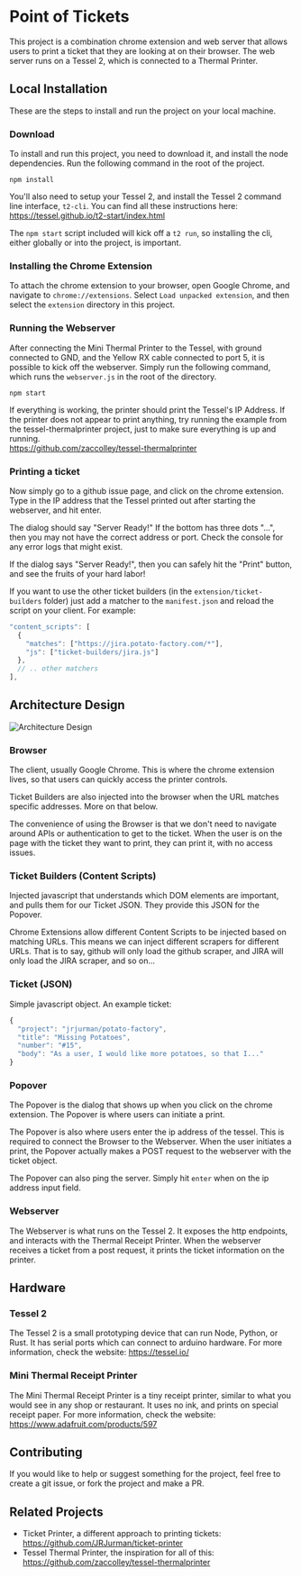 # Point of Tickets  
This project is a combination chrome extension and web server that allows
users to print a ticket that they are looking at on their browser. The web
server runs on a Tessel 2, which is connected to a Thermal Printer.

## Local Installation
These are the steps to install and run the project on your local machine.

### Download
To install and run this project, you need to download it, and install the node
dependencies. Run the following command in the root of the project.
```
npm install
```

You'll also need to setup your Tessel 2, and install the Tessel 2 command line
interface, `t2-cli`. You can find all these instructions here:
https://tessel.github.io/t2-start/index.html

The `npm start` script included will kick off a `t2 run`, so installing the cli,
either globally or into the project, is important.

### Installing the Chrome Extension
To attach the chrome extension to your browser, open Google Chrome, and navigate
to `chrome://extensions`. Select `Load unpacked extension`, and then select the
`extension` directory in this project.

### Running the Webserver
After connecting the Mini Thermal Printer to the Tessel, with ground connected
to GND, and the Yellow RX cable connected to port 5, it is possible to kick off
the webserver. Simply run the following command, which runs the `webserver.js`
in the root of the directory.
```
npm start
```

If everything is working, the printer should print the Tessel's IP Address. If
the printer does not appear to print anything, try running the example from the
tessel-thermalprinter project, just to make sure everything is up and running.  
https://github.com/zaccolley/tessel-thermalprinter


### Printing a ticket
Now simply go to a github issue page, and click on the chrome extension. Type in
the IP address that the Tessel printed out after starting the webserver, and hit
enter.  

The dialog should say "Server Ready!" If the bottom has three dots "...",
then you may not have the correct address or port. Check the console for any
error logs that might exist.  

If the dialog says "Server Ready!", then you can safely hit the "Print" button,
and see the fruits of your hard labor!

If you want to use the other ticket builders (in the
`extension/ticket-builders` folder) just add a matcher to the `manifest.json`
and reload the script on your client. For example:  
```javascript
"content_scripts": [
  {
    "matches": ["https://jira.potato-factory.com/*"],
    "js": ["ticket-builders/jira.js"]
  },
  // .. other matchers
],
```

## Architecture Design
![Architecture Design](design/Point-of-Tickets-Architecture.png)

### Browser
The client, usually Google Chrome. This is where the chrome extension lives,
so that users can quickly access the printer controls.  

Ticket Builders are also injected into the browser when the URL matches
specific addresses. More on that below.  

The convenience of using the Browser is that we don't need to navigate around
APIs or authentication to get to the ticket. When the user is on the page with
the ticket they want to print, they can print it, with no access issues.

### Ticket Builders (Content Scripts)
Injected javascript that understands which DOM elements are important, and
pulls them for our Ticket JSON. They provide this JSON for the Popover.  

Chrome Extensions allow different Content Scripts to be injected based on
matching URLs. This means we can inject different scrapers for different URLs.
That is to say, github will only load the github scraper, and JIRA will only
load the JIRA scraper, and so on...

### Ticket (JSON)
Simple javascript object. An example ticket:
```javascript
{
  "project": "jrjurman/potato-factory",
  "title": "Missing Potatoes",
  "number": "#15",
  "body": "As a user, I would like more potatoes, so that I..."
}
```

### Popover
The Popover is the dialog that shows up when you click on the chrome extension.
The Popover is where users can initiate a print.  

The Popover is also where users enter the ip address of the tessel. This is
required to connect the Browser to the Webserver. When the user initiates a
print, the Popover actually makes a POST request to the webserver with the
ticket object.  

The Popover can also ping the server. Simply hit `enter` when on the ip address
input field.

### Webserver
The Webserver is what runs on the Tessel 2. It exposes the http endpoints, and
interacts with the Thermal Receipt Printer. When the webserver receives a
ticket from a post request, it prints the ticket information on the printer.  

## Hardware

### Tessel 2
The Tessel 2 is a small prototyping device that can run Node, Python, or Rust.
It has serial ports which can connect to arduino hardware. For more information,
check the website: https://tessel.io/

### Mini Thermal Receipt Printer
The Mini Thermal Receipt Printer is a tiny receipt printer, similar to what you
would see in any shop or restaurant. It uses no ink, and prints on special
receipt paper. For more information, check the website:
https://www.adafruit.com/products/597  

## Contributing
If you would like to help or suggest something for the project, feel free to
create a git issue, or fork the project and make a PR.

## Related Projects
- Ticket Printer, a different approach to printing tickets:
https://github.com/JRJurman/ticket-printer
- Tessel Thermal Printer, the inspiration for all of this:
https://github.com/zaccolley/tessel-thermalprinter
